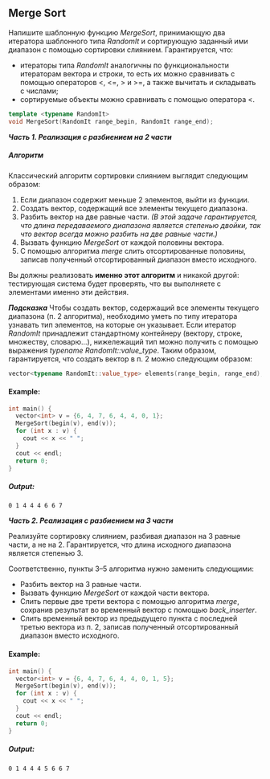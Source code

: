 ## Merge Sort


Напишите шаблонную функцию *MergeSort*, принимающую два итератора шаблонного типа *RandomIt* и сортирующую заданный ими диапазон с помощью сортировки слиянием. Гарантируется, что:

- итераторы типа *RandomIt* аналогичны по функциональности итераторам вектора и строки, то есть их можно сравнивать с помощью операторов <, <=, > и >=, а также вычитать и складывать с числами;
- сортируемые объекты можно сравнивать с помощью оператора <.

```cpp
template <typename RandomIt>
void MergeSort(RandomIt range_begin, RandomIt range_end);
```

***Часть 1. Реализация с разбиением на 2 части***

##### Алгоритм #####

Классический алгоритм сортировки слиянием выглядит следующим образом:

1. Если диапазон содержит меньше 2 элементов, выйти из функции.
2. Создать вектор, содержащий все элементы текущего диапазона.
3. Разбить вектор на две равные части. *(В этой задаче гарантируется, что длина передаваемого диапазона является степенью двойки, так что вектор всегда можно разбить на две равные части.)*
4. Вызвать функцию *MergeSort* от каждой половины вектора.
5. С помощью алгоритма *merge* слить отсортированные половины, записав полученный отсортированный диапазон вместо исходного.

Вы должны реализовать **именно этот алгоритм** и никакой другой: тестирующая система будет проверять, что вы выполняете с элементами именно эти действия.

***Подсказка***
Чтобы создать вектор, содержащий все элементы текущего диапазона (п. 2 алгоритма), необходимо уметь по типу итератора узнавать тип элементов, на которые он указывает. Если итератор *RandomIt* принадлежит стандартному контейнеру (вектору, строке, множеству, словарю...), нижележащий тип можно получить с помощью выражения *typename RandomIt::value_type*. Таким образом, гарантируется, что создать вектор в п. 2 можно следующим образом:

```cpp
vector<typename RandomIt::value_type> elements(range_begin, range_end);
```

#### Example:

```cpp
int main() {
  vector<int> v = {6, 4, 7, 6, 4, 4, 0, 1};
  MergeSort(begin(v), end(v));
  for (int x : v) {
    cout << x << " ";
  }
  cout << endl;
  return 0;
}
```

##### Output:

```commandline
0 1 4 4 4 6 6 7
```

***Часть 2. Реализация с разбиением на 3 части***

Реализуйте сортировку слиянием, разбивая диапазон на 3 равные части, а не на 2. Гарантируется, что длина исходного диапазона является степенью 3.

Соответственно, пункты 3–5 алгоритма нужно заменить следующими:

- Разбить вектор на 3 равные части.
- Вызвать функцию *MergeSort* от каждой части вектора.
- Слить первые две трети вектора с помощью алгоритма *merge*, сохранив результат во временный вектор с помощью *back_inserter*.
- Слить временный вектор из предыдущего пункта с последней третью вектора из п. 2, записав полученный отсортированный диапазон вместо исходного.

#### Example:

```cpp
int main() {
  vector<int> v = {6, 4, 7, 6, 4, 4, 0, 1, 5};
  MergeSort(begin(v), end(v));
  for (int x : v) {
    cout << x << " ";
  }
  cout << endl;
  return 0;
}
```

##### Output:
```commandline
0 1 4 4 4 5 6 6 7
```
